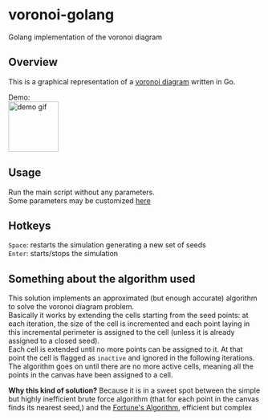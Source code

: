 # voronoi-golang
Golang implementation of the voronoi diagram


## Overview
This is a graphical representation of a [voronoi diagram](https://en.wikipedia.org/wiki/Voronoi_diagram) written in Go.

Demo:  
<img alt="demo gif" src="demo.gif" width="100" height="100">


## Usage
Run the main script without any parameters.  
Some parameters may be customized [here](../main.go#L7-L21)


## Hotkeys

`Space`: restarts the simulation generating a new set of seeds  
`Enter`: starts/stops the simulation


## Something about the algorithm used
This solution implements an approximated (but enough accurate) algorithm to solve the voronoi diagram problem.  
Basically it works by extending the cells starting from the seed points: at each iteration, the size of the cell is incremented and each point laying in this incremental perimeter is assigned to the cell (unless it is already assigned to a closed seed).  
Each cell is extended until no more points can be assigned to it. At that point the cell is flagged as `inactive` and ignored in the following iterations.  
The algorithm goes on until there are no more active cells, meaning all the points in the canvas have been assigned to a cell.

**Why this kind of solution?**
Because it is in a sweet spot between the simple but highly inefficient brute force algorithm (that for each point in the canvas finds its nearest seed,) and the [Fortune's Algorithm](https://en.wikipedia.org/wiki/Fortune%27s_algorithm), efficient but complex